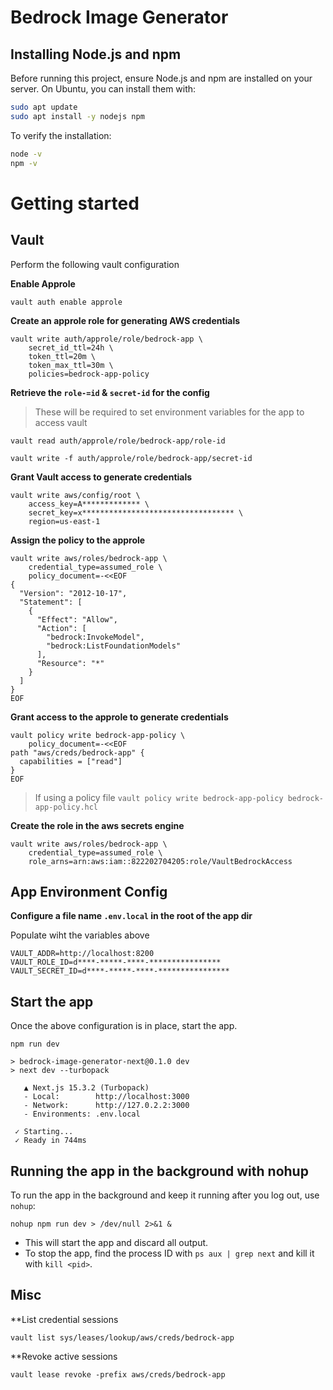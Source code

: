 # Bedrock Image Generator

## Installing Node.js and npm

Before running this project, ensure Node.js and npm are installed on your server. On Ubuntu, you can install them with:

```sh
sudo apt update
sudo apt install -y nodejs npm
```

To verify the installation:

```sh
node -v
npm -v
```

# Getting started

## Vault

Perform the following vault configuration

**Enable Approle**

```
vault auth enable approle
```

**Create an approle role for generating AWS credentials**

```
vault write auth/approle/role/bedrock-app \
    secret_id_ttl=24h \
    token_ttl=20m \
    token_max_ttl=30m \
    policies=bedrock-app-policy
```

**Retrieve the `role-=id` & `secret-id` for the config**

>These will be required to set environment variables for the app to access vault

```
vault read auth/approle/role/bedrock-app/role-id
```

```
vault write -f auth/approle/role/bedrock-app/secret-id
```

**Grant Vault access to generate credentials**

```
vault write aws/config/root \
    access_key=A************* \
    secret_key=x********************************** \
    region=us-east-1
```

**Assign the policy to the approle**

```
vault write aws/roles/bedrock-app \
    credential_type=assumed_role \
    policy_document=-<<EOF
{
  "Version": "2012-10-17",
  "Statement": [
    {
      "Effect": "Allow",
      "Action": [
        "bedrock:InvokeModel",
        "bedrock:ListFoundationModels"
      ],
      "Resource": "*"
    }
  ]
}
EOF
```

**Grant access to the approle to generate credentials**

```
vault policy write bedrock-app-policy \
    policy_document=-<<EOF
path "aws/creds/bedrock-app" {
  capabilities = ["read"]
}
EOF
```

>If using a policy file `vault policy write bedrock-app-policy bedrock-app-policy.hcl`

**Create the role in the aws secrets engine**

```
vault write aws/roles/bedrock-app \
    credential_type=assumed_role \
    role_arns=arn:aws:iam::822202704205:role/VaultBedrockAccess
```

## App Environment Config

**Configure a file name `.env.local` in the root of the app dir**

Populate wiht the variables above

```
VAULT_ADDR=http://localhost:8200
VAULT_ROLE_ID=d****-*****-****-****************
VAULT_SECRET_ID=d****-*****-****-****************
```

## Start the app

Once the above configuration is in place, start the app.

```
npm run dev

> bedrock-image-generator-next@0.1.0 dev
> next dev --turbopack

   ▲ Next.js 15.3.2 (Turbopack)
   - Local:        http://localhost:3000
   - Network:      http://127.0.2.2:3000
   - Environments: .env.local

 ✓ Starting...
 ✓ Ready in 744ms
```

## Running the app in the background with nohup

To run the app in the background and keep it running after you log out, use `nohup`:

```
nohup npm run dev > /dev/null 2>&1 &
```

- This will start the app and discard all output.
- To stop the app, find the process ID with `ps aux | grep next` and kill it with `kill <pid>`.

## Misc

**List credential sessions

```
vault list sys/leases/lookup/aws/creds/bedrock-app
```

**Revoke active sessions

```
vault lease revoke -prefix aws/creds/bedrock-app
```
